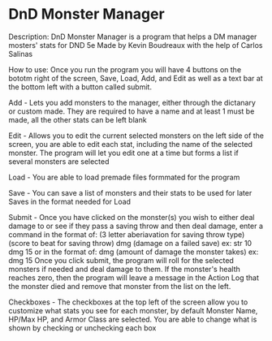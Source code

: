 # DnD Monster Manager
Description: DnD Monster Manager is  a program that helps a DM manager mosters' stats for DND 5e
Made by Kevin Boudreaux with the help of Carlos Salinas

How to use:
Once you run the program you will have 4 buttons on the bototm right of the screen, Save, Load, Add, and Edit as well as a text bar at the bottom left with a button 
called submit.

Add - Lets you add monsters to the manager, either through the dictanary or custom made.
      They are required to have a name and at least 1 must be made, all the other stats can be left blank

Edit - Allows you to edit the current selected monsters on the left side of the screen, you are able to edit each stat, including the name of the selected monster.
       The program will let you edit one at a time but forms a list if several monsters are selected

Load - You are able to load premade files formmated for the program

Save - You can save a list of monsters and their stats to be used for later
       Saves in the format needed for Load

Submit - Once you have clicked on the monster(s) you wish to either deal damage to or see if they pass a saving throw and then deal damage,
         enter a command in the format of:
         	(3 letter aberiavation for saving throw type) (score to beat for saving throw) dmg (damage on a failed save)
         	ex: str 10 dmg 15
         or in the format of:
         	dmg (amount of damage the monster takes)
         	ex: dmg 15
         Once you click submit, the program will roll for the selected monsters if needed and deal damage to them. If the monster's health reaches zero, then the
	 program will leave a message in the Action Log that the monster died and remove that monster from the list on the left.
									
Checkboxes - The checkboxes at the top left of the screen allow you to customize what stats you see for each monster, by default Monster Name, HP/Max HP, and Armor Class
													are selected. You are able to change what is shown by checking or unchecking each box
